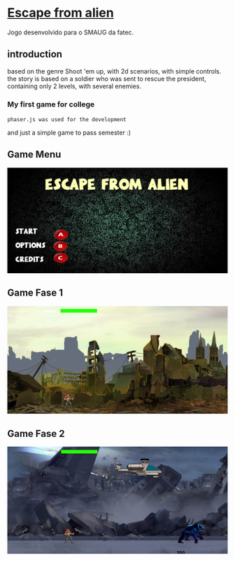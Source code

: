 # [Escape from alien](http://escape.erickferreira.ml/)
Jogo desenvolvido para o SMAUG da fatec.

## introduction

based on the genre Shoot 'em up, with 2d scenarios, with simple controls.
the story is based on a soldier who was sent to rescue the president, 
containing only 2 levels, with several enemies.


### My first game for college

```
phaser.js was used for the development
```

and just a simple game to pass semester :)


## Game Menu

![Game Menu](https://github.com/erickferreir4/escape-from-alien/blob/master/assets/images/escape-menu.PNG?raw=true)

## Game Fase 1

![Game Fase 1](https://github.com/erickferreir4/escape-from-alien/blob/master/assets/images/escape-fase1.PNG?raw=true)

## Game Fase 2

![Game Fase 2](https://github.com/erickferreir4/escape-from-alien/blob/master/assets/images/escape-fase2.PNG?raw=true)











